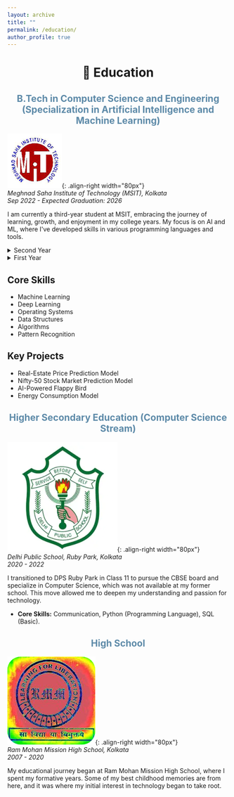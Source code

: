 ```yaml
---
layout: archive
title: ""
permalink: /education/
author_profile: true
---
```

<h1 align=center>🏫 Education</h1>

<h2 style='color:#5D8AA8; text-align:center'>B.Tech in Computer Science and Engineering 
(Specialization in Artificial Intelligence and Machine Learning)</h2>

![MSIT](/images/msit.png){: .align-right width="80px"}
<br>
*Meghnad Saha Institute of Technology (MSIT), Kolkata*  
*Sep 2022 - Expected Graduation: 2026*

I am currently a third-year student at MSIT, embracing the journey of learning, growth, and enjoyment in my college years. My focus is on AI and ML, where I've developed skills in various programming languages and tools.


<details>
  <summary>Second Year</summary>
 
    - **2nd Semester SGPA**: 8.05
    
    - **3rd Semester SGPA**: 7.91 
</details>

<details>
  <summary>First Year</summary>
 
    - **1st Semester SGPA**: 7.29
    
    - **2nd Semester SGPA**: 7.93
</details>

## Core Skills
- Machine Learning
- Deep Learning
- Operating Systems
- Data Structures
- Algorithms
- Pattern Recognition

## Key Projects
- Real-Estate Price Prediction Model
- Nifty-50 Stock Market Prediction Model
- AI-Powered Flappy Bird
- Energy Consumption Model

<h2 style='color:#5D8AA8; text-align:center'>Higher Secondary Education (Computer Science Stream)</h2>

![DPSRPK](/images/dpsrpk.png){: .align-right width="80px"}
<br>
*Delhi Public School, Ruby Park, Kolkata*  
*2020 - 2022*

I transitioned to DPS Ruby Park in Class 11 to pursue the CBSE board and specialize in Computer Science, which was not available at my former school. This move allowed me to deepen my understanding and passion for technology.

- **Core Skills:** Communication, Python (Programming Language), SQL (Basic).

<h2 style='color:#5D8AA8; text-align:center'>High School</h2>

![RMMHS](/images/rmmhs.png){: .align-right width="80px"}
<br>
*Ram Mohan Mission High School, Kolkata*  
*2007 - 2020*

My educational journey began at Ram Mohan Mission High School, where I spent my formative years. Some of my best childhood memories are from here, and it was where my initial interest in technology began to take root.

